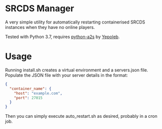 # SRCDS Manager

A very simple utility for automatically restarting containerised SRCDS instances when they have no online players.

Tested with Python 3.7, requires [python-a2s](https://github.com/Yepoleb/python-a2s) by [Yepoleb](https://github.com/Yepoleb).

# Usage
Running install.sh creates a virtual environment and a servers.json file. Populate the JSON file with your server details in the format:
```json
{
  "container_name": {
    "host": "example.com",
    "port": 27015
  }
}
```
Then you can simply execute auto_restart.sh as desired, probably in a cron job.
